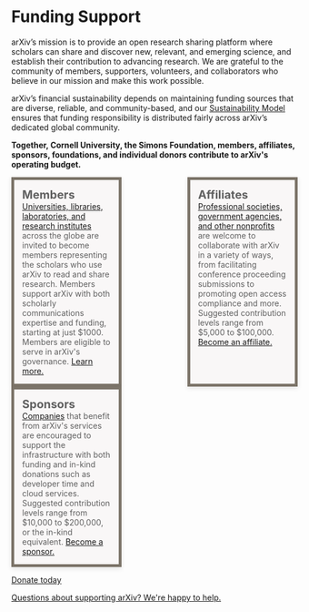# Funding Support
<style>
.mkd-img-60 {
  width:100% !important;
  max-width: 950px;
  margin:20px 0 0 0;
}
.mkd-img-border {
  margin:1em 0px;
  padding:10px;
  border:.25em solid #ededed;
}
.mkd-img-icon {
  border-radius:25%;
  width:150px;
  float:left;
  margin:0 .5em;
}
blockquote {
  border-left:0;
  margin:0;
  padding:0;
}
blockquote ol {
  list-style: none;
  margin: 0;
  padding: 0;
  display: flex;
  flex-direction: row;
  flex-wrap: wrap;
  justify-content: space-between;
}
blockquote ol li {
  width: 100%;
  padding:1em;
  -webkit-box-shadow: 0px 3px 8px 0px rgba(0,0,0,0.1);
  -moz-box-shadow: 0px 3px 8px 0px rgba(0,0,0,0.1);
  box-shadow: 0px 3px 8px 0px rgba(0,0,0,0.1);
  min-height:90px;
}
blockquote ol li strong {
  font-size: 20px;
}
blockquote ol li:nth-child(1) {
  border: 5px solid #7c7469;
  background: #f9f7f7;
}
blockquote ol li:nth-child(2) {
  border: 5px solid #7c7469;
  background: #f9f7f7;
}
blockquote ol li:nth-child(3) {
  border: 5px solid #7c7469;
  background: #f9f7f7;
}
blockquote ol li::after {
  content: "";
  margin: 0;
}
blockquote ol li img {
  height:40px;
  display:block;
  margin:1em auto 0 auto;
}
h2, h2, h4, h5 {
  clear:both;
}
aside {
  float:left;
  clear:both;
  width:100%;
}
@media (min-width: 576px) {
  blockquote ol li {
    width: calc(33% - 10px);
  }
}
</style>


arXiv’s mission is to provide an open research sharing platform where scholars can share and discover new, relevant, and emerging science, and establish their contribution to advancing research. We are grateful to the community of members, supporters, volunteers, and collaborators who believe in our mission and make this work possible.

arXiv’s financial sustainability depends on maintaining funding sources that are diverse, reliable, and community-based, and our <a href="images/arxiv-membership-program@2x.png" target="_blank">Sustainability Model</a> ensures that funding responsibility is distributed fairly across arXiv’s dedicated global community.

**Together, Cornell University, the Simons Foundation, members, affiliates, sponsors, foundations, and individual donors contribute to arXiv's operating budget.**


> 1. **Members**
> [Universities, libraries, laboratories, and research institutes](ourmembers.md) across the globe are invited to become members representing the scholars who use arXiv to read and share research. Members support arXiv with both scholarly communications expertise and funding, starting at just $1000. Members are eligible to serve in arXiv's governance. [Learn more.](membership.md)
> 1. **Affiliates**
> [Professional societies, government agencies, and other nonprofits](supporters.md) are welcome to collaborate with arXiv in a variety of ways, from facilitating conference proceeding submissions to promoting open access compliance and more. Suggested contribution levels range from $5,000 to $100,000. [Become an affiliate.](support_confirm.md)
> 1. **Sponsors**
> [Companies](supporters.md) that benefit from arXiv's services are encouraged to support the infrastructure with both funding and in-kind donations such as developer time and cloud services. Suggested contribution levels range from $10,000 to $200,000, or the in-kind equivalent. [Become a sponsor.](support_confirm.md)

<a href="https://securelb.imodules.com/s/1717/alumni/event.aspx?sid=1717&gid=2&pgid=22315&cid=35778&dids=276&bledit=1&sort=1" class="button-fancy">Donate today<span> </span></a>

<a href="mailto:membership@arxiv.org" class="button-fancy">Questions about supporting arXiv? We're happy to help.<span> </span></a>

